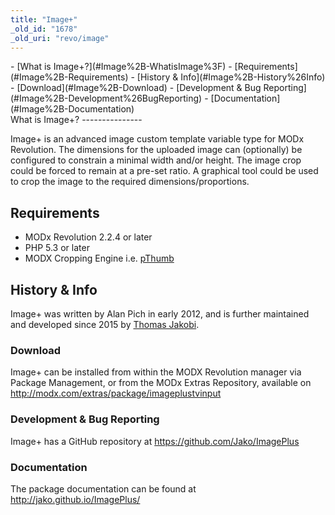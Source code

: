 ```yaml
---
title: "Image+"
_old_id: "1678"
_old_uri: "revo/image"
---
```


<div>- [What is Image+?](#Image%2B-WhatisImage%3F)
- [Requirements](#Image%2B-Requirements)
- [History & Info](#Image%2B-History%26Info)
  - [Download](#Image%2B-Download)
  - [Development & Bug Reporting](#Image%2B-Development%26BugReporting)
- [Documentation](#Image%2B-Documentation)

</div>What is Image+?
---------------

 Image+ is an advanced image custom template variable type for MODx Revolution. The dimensions for the uploaded image can (optionally) be configured to constrain a minimal width and/or height. The image crop could be forced to remain at a pre-set ratio. A graphical tool could be used to crop the image to the required dimensions/proportions.

Requirements
------------

- MODx Revolution 2.2.4 or later
- PHP 5.3 or later
- MODX Cropping Engine i.e. [pThumb](http://modx.com/extras/package/pthumb)

History & Info
--------------

 Image+ was written by Alan Pich in early 2012, and is further maintained and developed since 2015 by [Thomas Jakobi](https://github.com/jako).

### Download

 Image+ can be installed from within the MODX Revolution manager via Package Management, or from the MODx Extras Repository, available on <http://modx.com/extras/package/imageplustvinput>

### Development & Bug Reporting

 Image+ has a GitHub repository at <https://github.com/Jako/ImagePlus>

### Documentation

 The package documentation can be found at <http://jako.github.io/ImagePlus/>